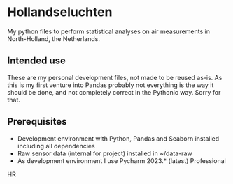 # Hollandseluchten
My python files to perform statistical analyses on air measurements in North-Holland, the Netherlands.

## Intended use
These are my personal development files, not made to be reused as-is. As this is my first venture into Pandas probably not everything is the way it should be done, and not completely correct in the Pythonic way. Sorry for that.

## Prerequisites
- Development environment with Python, Pandas and Seaborn installed including all dependencies
- Raw sensor data (internal for project) installed  in ~/data-raw
- As development environment I use Pycharm 2023.* (latest) Professional

HR
